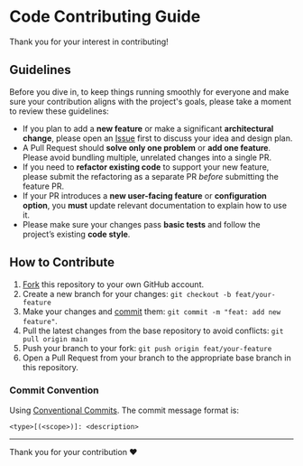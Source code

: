 # Code Contributing Guide

Thank you for your interest in contributing!

## Guidelines

Before you dive in, to keep things running smoothly for everyone and make sure your contribution aligns with the project's goals, please take a moment to review these guidelines:

- If you plan to add a **new feature** or make a significant **architectural change**, please open an [Issue](https://github.com/tuyuritio/astro-theme-thought-lite/issues) first to discuss your idea and design plan.
- A Pull Request should **solve only one problem** or **add one feature**. Please avoid bundling multiple, unrelated changes into a single PR.
- If you need to **refactor existing code** to support your new feature, please submit the refactoring as a separate PR *before* submitting the feature PR.
- If your PR introduces a **new user-facing feature** or **configuration option**, you **must** update relevant documentation to explain how to use it.
- Please make sure your changes pass **basic tests** and follow the project’s existing **code style**.

## How to Contribute

1. [Fork](https://github.com/tuyuritio/astro-theme-thought-lite/fork) this repository to your own GitHub account.
2. Create a new branch for your changes: `git checkout -b feat/your-feature`
3. Make your changes and [commit](#commit-convention) them: `git commit -m "feat: add new feature"`.
4. Pull the latest changes from the base repository to avoid conflicts: `git pull origin main`
5. Push your branch to your fork: `git push origin feat/your-feature`
6. Open a Pull Request from your branch to the appropriate base branch in this repository.

### Commit Convention

Using [Conventional Commits](https://www.conventionalcommits.org/). The commit message format is:

```
<type>[(<scope>)]: <description>
```

---

Thank you for your contribution ❤️
